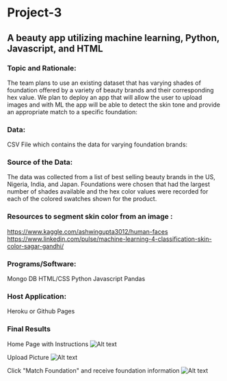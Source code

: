 # Project-3
## A beauty app utilizing machine learning, Python, Javascript, and HTML 


### Topic and Rationale:

The team plans to use an existing dataset that has varying shades of foundation offered by a variety of beauty brands and their corresponding hex value. We plan to deploy an app that will allow the user to upload images and with ML the app will be able to detect the skin tone and provide an appropriate match to a specific foundation: 

### Data: 

CSV File which contains the data for varying foundation brands: 


### Source of the Data:

The data was collected from a list of best selling beauty brands in the US, Nigeria, India, and Japan. Foundations were chosen that had the largest number of shades available and the hex color values were recorded for each of the colored swatches shown for the product.


### Resources to segment skin color from an image :

https://www.kaggle.com/ashwingupta3012/human-faces  
https://www.linkedin.com/pulse/machine-learning-4-classification-skin-color-sagar-gandhi/


### Programs/Software:

Mongo DB
HTML/CSS 
Python
Javascript
Pandas 

### Host Application:

Heroku or Github Pages

### Final Results

Home Page with Instructions
![Alt text](static/img/background/findyourmatch.PNG?raw=true "Find your Match")

Upload Picture
![Alt text](static/img/background/uploadpicture.PNG?raw=true "Upload")

Click "Match Foundation" and receive foundation information
![Alt text](static/img/background/match.PNG?raw=true "Match")
